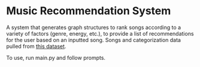 # Music Recommendation System

A system that generates graph structures to rank songs according to a variety of factors (genre, energy, etc.), to provide a list of recommendations for the user based on an inputted song. Songs and categorization data pulled from [this dataset](https://www.kaggle.com/datasets/vicsuperman/prediction-of-music-genre/data). 

To use, run main.py and follow prompts.
